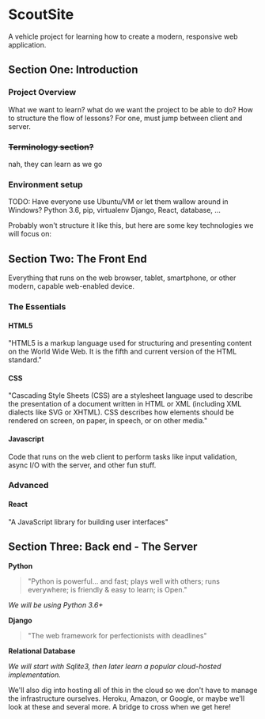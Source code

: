 # ScoutSite
A vehicle project for learning how to create a modern, responsive web application.

## Section One: Introduction
### Project Overview
What we want to learn?
what do we want the project to be able to do?
How to structure the flow of lessons?  For one, must jump between client and server.

### ~~Terminology section?~~
nah, they can learn as we go

### Environment setup
TODO: Have everyone use Ubuntu/VM or let them wallow around in Windows?
Python 3.6, pip, virtualenv
Django, React, database, ...


Probably won't structure it like this, but here are some key technologies we will focus on:
## Section Two: The Front End
Everything that runs on the web browser, tablet, smartphone, or other modern, capable web-enabled device.

### The Essentials
#### **HTML5** 
"HTML5 is a markup language used for structuring and presenting content on the World Wide Web. It is the fifth and current version of the HTML standard."

#### **CSS**
"Cascading Style Sheets (CSS) are a stylesheet language used to describe the presentation of a document written in HTML or XML (including XML dialects like SVG or XHTML). CSS describes how elements should be rendered on screen, on paper, in speech, or on other media."

#### **Javascript**
Code that runs on the web client to perform tasks like input validation, async I/O with the server, and other fun stuff.

### Advanced
#### **React**
"A JavaScript library for building user interfaces"


## Section Three: Back end - The Server
**Python**
> "Python is powerful... and fast; plays well with others; runs everywhere; is friendly & easy to learn; is Open."
  
  _We will be using Python 3.6+_
    
**Django**
> "The web framework for perfectionists with deadlines"

**Relational Database**

  _We will start with Sqlite3, then later learn a popular cloud-hosted implementation._
  
We'll also dig into hosting all of this in the cloud so we don't have to manage the infrastructure ourselves.  Heroku, Amazon, or Google, or maybe we'll look at these and several more.  A bridge to cross when we get here!
